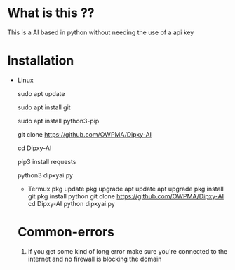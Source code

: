 # What is this ?? 
This is a AI based in python without needing the use of a api key
# Installation 
* Linux

  sudo apt update
  
  sudo apt install git
  
  sudo apt install python3-pip
  
  git clone https://github.com/OWPMA/Dipxy-AI
  
  cd Dipxy-AI
  
  pip3 install requests
  
  python3 dipxyai.py
  
  * Termux
    pkg update
    pkg upgrade
    apt update
    apt upgrade
    pkg install git
    pkg install python
    git clone https://github.com/OWPMA/Dipxy-AI
    cd Dipxy-AI
    python dipxyai.py
   # Common-errors
  1. if you get some kind of long error make sure you're connected to the internet and no firewall is blocking the domain

